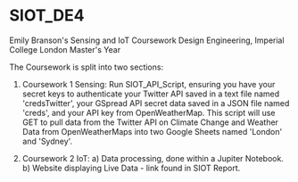 # SIOT_DE4

Emily Branson's Sensing and IoT Coursework 
Design Engineering, Imperial College London
Master's Year

The Coursework is split into two sections: 

1. Coursework 1 Sensing: 
Run SIOT_API_Script, ensuring you have your secret keys to authenticate your Twitter API saved in a text file named 'credsTwitter', your GSpread API secret data saved in a JSON file named 'creds', and your API key from OpenWeatherMap. This script will use GET to pull data from the Twitter API on Climate Change and Weather Data from OpenWeatherMaps into two Google Sheets named 'London' and 'Sydney'. 

2. Coursework 2 IoT:
a) Data processing, done within a Jupiter Notebook. 
b) Website displaying Live Data - link found in SIOT Report. 
